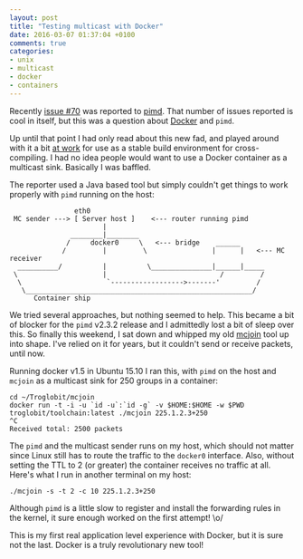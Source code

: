```yaml
---
layout: post
title: "Testing multicast with Docker"
date: 2016-03-07 01:37:04 +0100
comments: true
categories:
- unix
- multicast
- docker
- containers
---
```


Recently [issue #70](https://github.com/troglobit/pimd/issues/70) was
reported to [pimd](https://github.com/troglobit/pimd/).  That number of
issues reported is cool in itself, but this was a question about
[Docker](https://www.docker.com) and `pimd`.

Up until that point I had only read about this new fad, and played
around with it a bit [at work](http://www.westermo.com) for use as a
stable build environment for cross-compiling.  I had no idea people
would want to use a Docker container as a multicast sink.  Basically I
was baffled.

The reporter used a Java based tool but simply couldn't get things to
work properly with `pimd` running on the host:

                    eth0
     MC sender ---> [ Server host ]    <--- router running pimd
                           |
                   ________|________
                  /     docker0     \   <--- bridge    ______
                 /         |         \                |      |   <--- MC receiver
      __________/          |          \_______________|______|_____
     \                     |                            /         /
      \                     `------------------>-------'         /
       \________________________________________________________/
          Container ship

We tried several approaches, but nothing seemed to help.  This became a
bit of blocker for the `pimd` v2.3.2 release and I admittedly lost a bit
of sleep over this.  So finally this weekend, I sat down and whipped my
old [mcjoin](https://github.com/troglobit/mcjoin/) tool up into shape.
I've relied on it for years, but it couldn't send or receive packets,
until now.

Running docker v1.5 in Ubuntu 15.10 I ran this, with `pimd` on the host
and `mcjoin` as a multicast sink for 250 groups in a container:

    cd ~/Troglobit/mcjoin
    docker run -t -i -u `id -u`:`id -g` -v $HOME:$HOME -w $PWD troglobit/toolchain:latest ./mcjoin 225.1.2.3+250
    ^C
    Received total: 2500 packets

The `pimd` and the multicast sender runs on my host, which should not
matter since Linux still has to route the traffic to the `docker0`
interface.  Also, without setting the TTL to 2 (or greater) the
container receives no traffic at all.  Here's what I run in another
terminal on my host:

    ./mcjoin -s -t 2 -c 10 225.1.2.3+250

Although `pimd` is a little slow to register and install the forwarding
rules in the kernel, it sure enough worked on the first attempt! \o/

This is my first real application level experience with Docker, but it
is sure not the last.  Docker is a truly revolutionary new tool!
